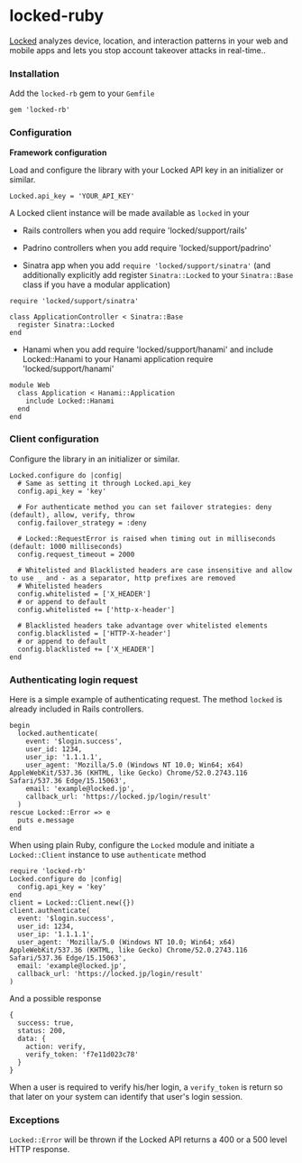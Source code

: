 # locked-ruby

[Locked](https://locked.jp) analyzes device, location, and interaction patterns in your web and mobile apps and lets you stop account takeover attacks in real-time..

### Installation

Add the `locked-rb` gem to your `Gemfile`

```
gem 'locked-rb'
```

### Configuration

**Framework configuration**

Load and configure the library with your Locked API key in an initializer or similar.

```
Locked.api_key = 'YOUR_API_KEY'
```

A Locked client instance will be made available as `locked` in your

* Rails controllers when you add require 'locked/support/rails'

* Padrino controllers when you add require 'locked/support/padrino'

* Sinatra app when you add `require 'locked/support/sinatra'` (and additionally explicitly add register `Sinatra::Locked` to your `Sinatra::Base` class if you have a modular application)

```
require 'locked/support/sinatra'

class ApplicationController < Sinatra::Base
  register Sinatra::Locked
end
```

* Hanami when you add require 'locked/support/hanami' and include Locked::Hanami to your Hanami application
require 'locked/support/hanami'

```
module Web
  class Application < Hanami::Application
    include Locked::Hanami
  end
end
```

### Client configuration
Configure the library in an initializer or similar.
```
Locked.configure do |config|
  # Same as setting it through Locked.api_key
  config.api_key = 'key'

  # For authenticate method you can set failover strategies: deny (default), allow, verify, throw
  config.failover_strategy = :deny

  # Locked::RequestError is raised when timing out in milliseconds (default: 1000 milliseconds)
  config.request_timeout = 2000

  # Whitelisted and Blacklisted headers are case insensitive and allow to use _ and - as a separator, http prefixes are removed
  # Whitelisted headers
  config.whitelisted = ['X_HEADER']
  # or append to default
  config.whitelisted += ['http-x-header']

  # Blacklisted headers take advantage over whitelisted elements
  config.blacklisted = ['HTTP-X-header']
  # or append to default
  config.blacklisted += ['X_HEADER']
end
```

### Authenticating login request

Here is a simple example of authenticating request. The method `locked` is already included in Rails controllers.
```
begin
  locked.authenticate(
    event: '$login.success',
    user_id: 1234,
    user_ip: '1.1.1.1',
    user_agent: 'Mozilla/5.0 (Windows NT 10.0; Win64; x64) AppleWebKit/537.36 (KHTML, like Gecko) Chrome/52.0.2743.116 Safari/537.36 Edge/15.15063',
    email: 'example@locked.jp',
    callback_url: 'https://locked.jp/login/result'
  )
rescue Locked::Error => e
  puts e.message
end
```

When using plain Ruby, configure the `Locked` module and initiate a `Locked::Client` instance to use `authenticate` method
```
require 'locked-rb'
Locked.configure do |config|
  config.api_key = 'key'
end
client = Locked::Client.new({})
client.authenticate(
  event: '$login.success',
  user_id: 1234,
  user_ip: '1.1.1.1',
  user_agent: 'Mozilla/5.0 (Windows NT 10.0; Win64; x64) AppleWebKit/537.36 (KHTML, like Gecko) Chrome/52.0.2743.116 Safari/537.36 Edge/15.15063',
  email: 'example@locked.jp',
  callback_url: 'https://locked.jp/login/result'
)
```

And a possible response
```
{
  success: true,
  status: 200,
  data: {
    action: verify,
    verify_token: 'f7e11d023c78'
  }
}
```

When a user is required to verify his/her login, a `verify_token` is return so that later on your system can identify that user's login session.

### Exceptions

`Locked::Error` will be thrown if the Locked API returns a 400 or a 500 level HTTP response.

